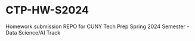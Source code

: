 # CTP-HW-S2024
Homework submission REPO for CUNY Tech Prep Spring 2024 Semester - Data Science/AI Track

